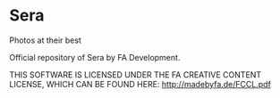 # Sera
Photos at their best

Official repository of Sera by FA Development.

THIS SOFTWARE IS LICENSED UNDER THE FA CREATIVE CONTENT LICENSE, WHICH CAN BE FOUND HERE:
http://madebyfa.de/FCCL.pdf
